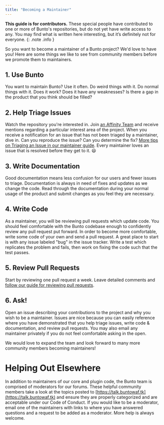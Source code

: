 ```yaml
---
title: "Becoming a Maintainer"
---
```


**This guide is for contributors.** These special people have contributed to one or more of Bunto's repositories, but do not yet have write access to any. You may find what is written here interesting, but it’s definitely not for everyone.
{: .note .info }

So you want to become a maintainer of a Bunto project? We'd love to have you! Here are some things we like to see from community members before we promote them to maintainers.

## 1. Use Bunto

You want to maintain Bunto? Use it often. Do weird things with it. Do normal things with it. Does it work? Does it have any weaknesses? Is there a gap in the product that you think should be filled?

## 2. Help Triage Issues

Watch the repository you're interested in. Join [an Affinity Team](https://teams.buntowaf.tk) and receive mentions regarding a particular interest area of the project. When you receive a notification for an issue that has not been triaged by a maintainer, dive in. Can you reproduce the issue? Can you determine the fix? [More tips on Triaging an Issue in our maintainer guide](../triaging-an-issue). Every maintainer loves an issue that is resolved before they get to it. :smiley:

## 3. Write Documentation

Good documentation means less confusion for our users and fewer issues to triage. Documentation is always in need of fixes and updates as we change the code. Read through the documentation during your normal usage of the product and submit changes as you feel they are necessary.

## 4. Write Code

As a maintainer, you will be reviewing pull requests which update code. You should feel comfortable with the Bunto codebase enough to confidently review any pull request put forward. In order to become more comfortable, write some code of your own and send a pull request. A great place to start is with any issue labeled "bug" in the issue tracker. Write a test which replicates the problem and fails, then work on fixing the code such that the test passes.

## 5. Review Pull Requests

Start by reviewing one pull request a week. Leave detailed comments and [follow our guide for reviewing pull requests](../reviewing-a-pull-request).

## 6. Ask!

Open an issue describing your contributions to the project and why you wish to be a maintainer. Issues are nice because you can easily reference where you have demonstrated that you help triage issues, write code & documentation, and review pull requests. You may also email any maintainer privately if you do not feel comfortable asking in the open.

We would love to expand the team and look forward to many more community members becoming maintainers!

# Helping Out Elsewhere

In addition to maintainers of our core and plugin code, the Bunto team is comprised of moderators for our forums. These helpful community members take a look at the topics posted to [https://talk.buntowaf.tk](https://talk.buntowaf.tk) and ensure they are properly categorized and are acceptable under our Code of Conduct. If you would like to be a moderator, email one of the maintainers with links to where you have answered questions and a request to be added as a moderator. More help is always welcome.
